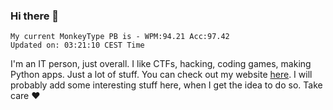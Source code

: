 ### Hi there 👋
<!-- PB START -->
```
My current MonkeyType PB is - WPM:94.21 Acc:97.42
Updated on: 03:21:10 CEST Time
```
<!-- PB END -->
I'm an IT person, just overall. I like CTFs, hacking, coding games, making Python apps. Just a lot of stuff.
You can check out my website [here](https://skill3472.github.io/).
I will probably add some interesting stuff here, when I get the idea to do so. Take care ❤️
